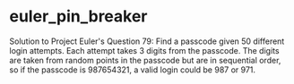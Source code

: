 euler_pin_breaker
=================

Solution to Project Euler's Question 79: Find a passcode given 50 different login attempts. Each attempt takes 3 digits from the passcode. The digits are taken from random points in the passcode but are in sequential order, so if the passcode is 987654321, a valid login could be 987 or 971. 
